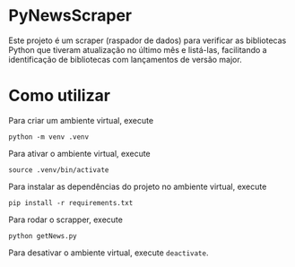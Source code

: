 # PyNewsScraper

Este projeto é um scraper (raspador de dados) para verificar as bibliotecas Python que tiveram atualização no último mês e listá-las, facilitando a identificação de bibliotecas com lançamentos de versão major.

# Como utilizar

Para criar um ambiente virtual, execute
```
python -m venv .venv
```

Para ativar o ambiente virtual, execute
```
source .venv/bin/activate
```

Para instalar as dependências do projeto no ambiente virtual, execute
```
pip install -r requirements.txt
```

Para rodar o scrapper, execute
```
python getNews.py
```

Para desativar o ambiente virtual, execute `deactivate`.

